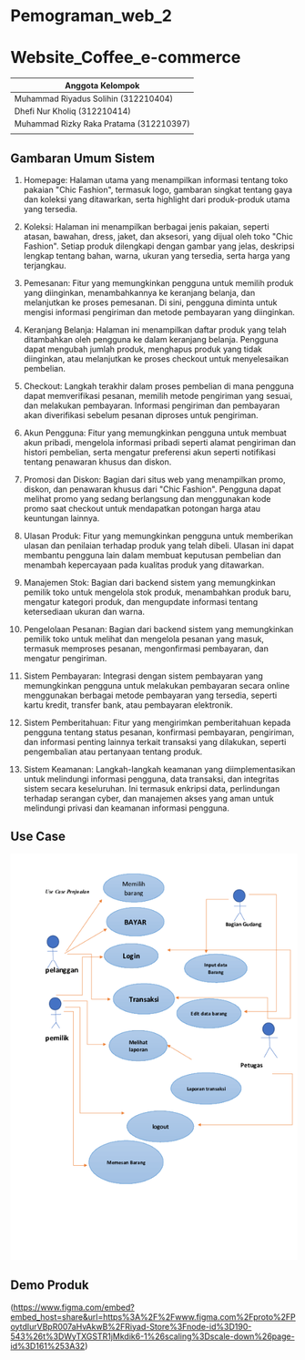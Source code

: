 # Pemograman_web_2

# Website_Coffee_e-commerce

|  Anggota Kelompok  |
|----------------|
|Muhammad Riyadus Solihin (312210404)|
|Dhefi Nur Kholiq (312210414)|
|Muhammad Rizky Raka Pratama (312210397)||
|      |

## Gambaran Umum Sistem
1. Homepage: Halaman utama yang menampilkan informasi tentang toko pakaian "Chic Fashion", termasuk logo, gambaran singkat tentang gaya dan koleksi yang ditawarkan, serta highlight dari produk-produk utama yang tersedia.

2. Koleksi: Halaman ini menampilkan berbagai jenis pakaian, seperti atasan, bawahan, dress, jaket, dan aksesori, yang dijual oleh toko "Chic Fashion". Setiap produk dilengkapi dengan gambar yang jelas, deskripsi lengkap tentang bahan, warna, ukuran yang tersedia, serta harga yang terjangkau.

3. Pemesanan: Fitur yang memungkinkan pengguna untuk memilih produk yang diinginkan, menambahkannya ke keranjang belanja, dan melanjutkan ke proses pemesanan. Di sini, pengguna diminta untuk mengisi informasi pengiriman dan metode pembayaran yang diinginkan.

4. Keranjang Belanja: Halaman ini menampilkan daftar produk yang telah ditambahkan oleh pengguna ke dalam keranjang belanja. Pengguna dapat mengubah jumlah produk, menghapus produk yang tidak diinginkan, atau melanjutkan ke proses checkout untuk menyelesaikan pembelian.

5. Checkout: Langkah terakhir dalam proses pembelian di mana pengguna dapat memverifikasi pesanan, memilih metode pengiriman yang sesuai, dan melakukan pembayaran. Informasi pengiriman dan pembayaran akan diverifikasi sebelum pesanan diproses untuk pengiriman.

6. Akun Pengguna: Fitur yang memungkinkan pengguna untuk membuat akun pribadi, mengelola informasi pribadi seperti alamat pengiriman dan histori pembelian, serta mengatur preferensi akun seperti notifikasi tentang penawaran khusus dan diskon.

7. Promosi dan Diskon: Bagian dari situs web yang menampilkan promo, diskon, dan penawaran khusus dari "Chic Fashion". Pengguna dapat melihat promo yang sedang berlangsung dan menggunakan kode promo saat checkout untuk mendapatkan potongan harga atau keuntungan lainnya.

8. Ulasan Produk: Fitur yang memungkinkan pengguna untuk memberikan ulasan dan penilaian terhadap produk yang telah dibeli. Ulasan ini dapat membantu pengguna lain dalam membuat keputusan pembelian dan menambah kepercayaan pada kualitas produk yang ditawarkan.

9. Manajemen Stok: Bagian dari backend sistem yang memungkinkan pemilik toko untuk mengelola stok produk, menambahkan produk baru, mengatur kategori produk, dan mengupdate informasi tentang ketersediaan ukuran dan warna.

10. Pengelolaan Pesanan: Bagian dari backend sistem yang memungkinkan pemilik toko untuk melihat dan mengelola pesanan yang masuk, termasuk memproses pesanan, mengonfirmasi pembayaran, dan mengatur pengiriman.

11. Sistem Pembayaran: Integrasi dengan sistem pembayaran yang memungkinkan pengguna untuk melakukan pembayaran secara online menggunakan berbagai metode pembayaran yang tersedia, seperti kartu kredit, transfer bank, atau pembayaran elektronik.

12. Sistem Pemberitahuan: Fitur yang mengirimkan pemberitahuan kepada pengguna tentang status pesanan, konfirmasi pembayaran, pengiriman, dan informasi penting lainnya terkait transaksi yang dilakukan, seperti pengembalian atau pertanyaan tentang produk.

13. Sistem Keamanan: Langkah-langkah keamanan yang diimplementasikan untuk melindungi informasi pengguna, data transaksi, dan integritas sistem secara keseluruhan. Ini termasuk enkripsi data, perlindungan terhadap serangan cyber, dan manajemen akses yang aman untuk melindungi privasi dan keamanan informasi pengguna.
## Use Case
![img](gambar/1.png)<br>
## Demo Produk
(https://www.figma.com/embed?embed_host=share&url=https%3A%2F%2Fwww.figma.com%2Fproto%2FPoytdIurVBpR007aHvAkwB%2FRiyad-Store%3Fnode-id%3D190-543%26t%3DWyTXGSTR1jMkdik6-1%26scaling%3Dscale-down%26page-id%3D161%253A32)